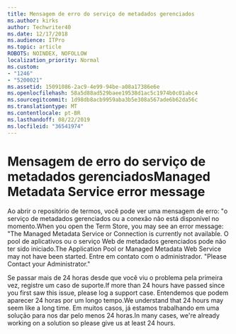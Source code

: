 ```yaml
---
title: Mensagem de erro do serviço de metadados gerenciados
ms.author: kirks
author: Techwriter40
ms.date: 12/17/2018
ms.audience: ITPro
ms.topic: article
ROBOTS: NOINDEX, NOFOLLOW
localization_priority: Normal
ms.custom:
- "1246"
- "5200021"
ms.assetid: 15091086-2ac9-4e99-94be-a08a17386e6e
ms.openlocfilehash: 58a5d88ad529baee19538d1ac5c1974b0c01abc4
ms.sourcegitcommit: 1d98db8acb9959aba3b5e308a567ade6b62da56c
ms.translationtype: MT
ms.contentlocale: pt-BR
ms.lasthandoff: 08/22/2019
ms.locfileid: "36541974"
---
```

# <a name="managed-metadata-service-error-message"></a><span data-ttu-id="7f183-102">Mensagem de erro do serviço de metadados gerenciados</span><span class="sxs-lookup"><span data-stu-id="7f183-102">Managed Metadata Service error message</span></span>

<span data-ttu-id="7f183-103">Ao abrir o repositório de termos, você pode ver uma mensagem de erro: "o serviço de metadados gerenciados ou a conexão não está disponível no momento.</span><span class="sxs-lookup"><span data-stu-id="7f183-103">When you open the Term Store, you may see an error message: "The Managed Metadata Service or Connection is currently not available.</span></span> <span data-ttu-id="7f183-104">O pool de aplicativos ou o serviço Web de metadados gerenciados pode não ter sido iniciado.</span><span class="sxs-lookup"><span data-stu-id="7f183-104">The Application Pool or Managed Metadata Web Service may not have been started.</span></span> <span data-ttu-id="7f183-105">Entre em contato com o administrador. "</span><span class="sxs-lookup"><span data-stu-id="7f183-105">Please Contact your Administrator."</span></span>
  
<span data-ttu-id="7f183-106">Se passar mais de 24 horas desde que você viu o problema pela primeira vez, registre um caso de suporte.</span><span class="sxs-lookup"><span data-stu-id="7f183-106">If more than 24 hours have passed since you first saw this issue, please log a support case.</span></span> <span data-ttu-id="7f183-107">Entendemos que podem aparecer 24 horas por um longo tempo.</span><span class="sxs-lookup"><span data-stu-id="7f183-107">We understand that 24 hours may seem like a long time.</span></span> <span data-ttu-id="7f183-108">Em muitos casos, já estamos trabalhando em uma solução para nos dar pelo menos 24 horas.</span><span class="sxs-lookup"><span data-stu-id="7f183-108">In many cases, we're already working on a solution so please give us at least 24 hours.</span></span>
  